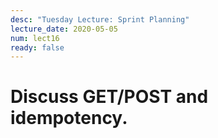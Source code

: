 ```yaml
---
desc: "Tuesday Lecture: Sprint Planning"
lecture_date: 2020-05-05
num: lect16
ready: false
---
```


# Discuss GET/POST and idempotency.